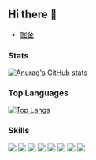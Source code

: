 ## Hi there 👋
- [掘金](https://juejin.cn/user/2586497355625341/posts)
### Stats
[![Anurag's GitHub stats](https://github-readme-stats.vercel.app/api?username=xiaodye&show_icons=true&theme=transparent)](https://github.com/anuraghazra/github-readme-stats)

### Top Languages
[![Top Langs](https://github-readme-stats.vercel.app/api/top-langs/?username=xiaodye&layout=compact&hide=html)](https://github.com/anuraghazra/github-readme-stats)


### Skills
![](https://img.shields.io/badge/-JavaScript-f6da1c?style=flat&logo=javascript&logoColor=white)
![](https://img.shields.io/badge/-TypeScript-007acc?style=flat&logo=typescript&logoColor=white)
![](https://img.shields.io/badge/-Golang-00ADD8?style=flat&logo=go&logoColor=white)
![](https://img.shields.io/badge/-React-00b4ce?style=flat&logo=react&logoColor=white)
![](https://img.shields.io/badge/-Vue-46b882?style=flat&logo=vue.js&logoColor=white)
![](https://img.shields.io/badge/TailwindCSS-38B2AC?style=flat&logo=tailwind-css&logoColor=white)
![](https://img.shields.io/badge/-Node.js-3C873A?style=flat&logo=Node.js&logoColor=white)
![](https://img.shields.io/badge/-Nest.js-E0234E?style=flat&logo=nestjs&logoColor=white)









<!--
**xiaodye/xiaodye** is a ✨ _special_ ✨ repository because its `README.md` (this file) appears on your GitHub profile.

Here are some ideas to get you started:

- 🔭 I’m currently working on ...
- 🌱 I’m currently learning ...
- 👯 I’m looking to collaborate on ...
- 🤔 I’m looking for help with ...
- 💬 Ask me about ...
- 📫 How to reach me: ...
- 😄 Pronouns: ...
- ⚡ Fun fact: ...
-->
